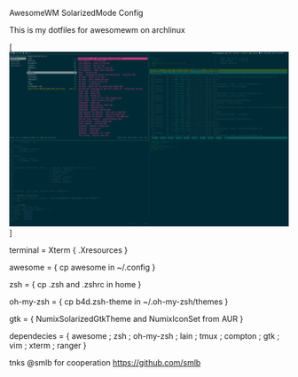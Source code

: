 AwesomeWM SolarizedMode Config

This is my dotfiles for awesomewm on archlinux

[![Solarized Awesome](https://github.com/b4dtR1p/awesome/blob/master/screen.png)]

terminal    =  Xterm { .Xresources }

awesome     =  { cp awesome in ~/.config }

zsh         =  {  cp .zsh and .zshrc in home }

oh-my-zsh   =   { cp b4d.zsh-theme in ~/.oh-my-zsh/themes }

gtk         =  { NumixSolarizedGtkTheme and NumixIconSet from AUR }

dependecies = { awesome ; zsh ; oh-my-zsh ; lain ; tmux ; compton ; gtk ; vim ; xterm ; ranger }

tnks @smlb for cooperation https://github.com/smlb

